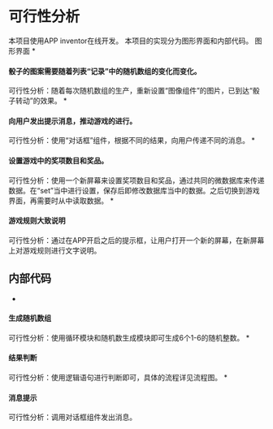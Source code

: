 # 可行性分析

 本项目使用APP inventor在线开发。
 本项目的实现分为图形界面和内部代码。
 图形界面
* 
#### 骰子的图案需要随着列表“记录”中的随机数组的变化而变化。
 可行性分析：随着每次随机数组的生产，重新设置“图像组件”的图片，已到达“骰子转动”的效果。
* 
#### 向用户发出提示消息，推动游戏的进行。
 可行性分析：使用“对话框”组件，根据不同的结果，向用户传递不同的消息。
* 
#### 设置游戏中的奖项数目和奖品。
 可行性分析：使用一个新屏幕来设置奖项数目和奖品，通过共同的微数据库来传递数据。在“set”当中进行设置，保存后即修改数据库当中的数据。之后切换到游戏界面，再需要时从中读取数据。
* 
#### 游戏规则大致说明
 可行性分析：通过在APP开启之后的提示框，让用户打开一个新的屏幕，在新屏幕上对游戏规则进行文字说明。

## 内部代码
* 
#### 生成随机数组
 可行性分析：使用循环模块和随机数生成模块即可生成6个1-6的随机整数。
* 
#### 结果判断
 可行性分析：使用逻辑语句进行判断即可，具体的流程详见流程图。
* 
#### 消息提示
 可行性分析：调用对话框组件发出消息。

